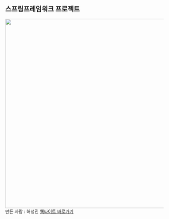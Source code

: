 <h2>스프링프레임워크 프로젝트</h2>
<img src = "http://49.142.157.251:9090/cjgreen/resources/images/javaProjectS13(%ED%97%88%EC%84%B1%EC%A7%84).jpg" style = "width : 600px;" />
만든 사람 : 허성진
<a href = "http://49.142.157.251:9090/javaProjectS13/">웹싸이트 바로가기</a>
